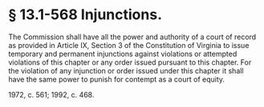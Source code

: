 # § 13.1-568 Injunctions.

<p>The Commission shall have all the power and authority of a court of record as provided in Article IX, Section 3 of the Constitution of Virginia to issue temporary and permanent injunctions against violations or attempted violations of this chapter or any order issued pursuant to this chapter. For the violation of any injunction or order issued under this chapter it shall have the same power to punish for contempt as a court of equity.</p><p>1972, c. 561; 1992, c. 468.</p>